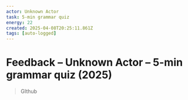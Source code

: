 ```yaml
---
actor: Unknown Actor
task: 5-min grammar quiz
energy: 22
created: 2025-04-08T20:25:11.861Z
tags: [auto-logged]
---
```


# Feedback – Unknown Actor – 5-min grammar quiz (2025)

> GIthub
